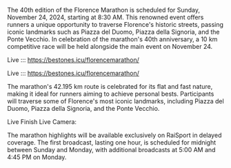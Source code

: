 The 40th edition of the Florence Marathon is scheduled for Sunday, November 24, 2024, starting at 8:30 AM. This renowned event offers runners a unique opportunity to traverse Florence's historic streets, passing iconic landmarks such as Piazza del Duomo, Piazza della Signoria, and the Ponte Vecchio. In celebration of the marathon's 40th anniversary, a 10 km competitive race will be held alongside the main event on November 24.

Live ::: https://bestones.icu/florencemarathon/

Live ::: https://bestones.icu/florencemarathon/

The marathon's 42.195 km route is celebrated for its flat and fast nature, making it ideal for runners aiming to achieve personal bests. Participants will traverse some of Florence's most iconic landmarks, including Piazza del Duomo, Piazza della Signoria, and the Ponte Vecchio.

Live Finish Live Camera:

The marathon highlights will be available exclusively on RaiSport in delayed coverage. The first broadcast, lasting one hour, is scheduled for midnight between Sunday and Monday, with additional broadcasts at 5:00 AM and 4:45 PM on Monday.
